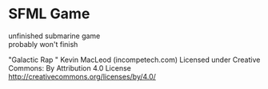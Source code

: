# SFML Game
unfinished submarine game\
probably won't finish

"Galactic Rap " Kevin MacLeod (incompetech.com)
Licensed under Creative Commons: By Attribution 4.0 License
http://creativecommons.org/licenses/by/4.0/

